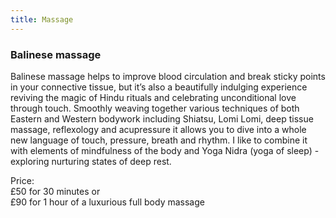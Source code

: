```yaml
---
title: Massage
---
```


### Balinese massage

Balinese massage helps to improve blood circulation and break sticky points in
your connective tissue, but it’s also a beautifully indulging experience
reviving the magic of Hindu rituals and celebrating unconditional love through
touch. Smoothly weaving together various techniques of both Eastern and Western
bodywork including Shiatsu, Lomi Lomi, deep tissue massage, reflexology and
acupressure it allows you to dive into a whole new language of touch, pressure,
breath and rhythm. I like to combine it with elements of mindfulness of the body
and Yoga Nidra (yoga of sleep) - exploring nurturing states of deep rest.

Price:  
£50 for 30 minutes or  
£90 for 1 hour of a luxurious full body massage
